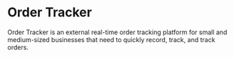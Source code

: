 # Order Tracker

Order Tracker is an external real-time order tracking platform for small and medium-sized businesses that need to quickly record, track, and track orders.